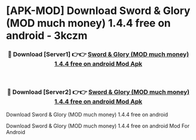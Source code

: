 # [APK-MOD] Download Sword & Glory (MOD much money) 1.4.4 free on android - 3kczm


<div align="center">
<h3>🔴 Download [Server1] 👉👉 <a href="https://apk-comot.site?title=Sword_&_Glory_(MOD_much_money)_1.4.4_free_on_android">Sword & Glory (MOD much money) 1.4.4 free on android Mod Apk</a></h3><br>
<h3>🔴 Download [Server2] 👉👉 <a href="https://apk-comot.site?title=Sword_&_Glory_(MOD_much_money)_1.4.4_free_on_android">Sword & Glory (MOD much money) 1.4.4 free on android Mod Apk</a></h3>
</div>



Download Sword & Glory (MOD much money) 1.4.4 free on android 

Download Sword & Glory (MOD much money) 1.4.4 free on android Mod For Android